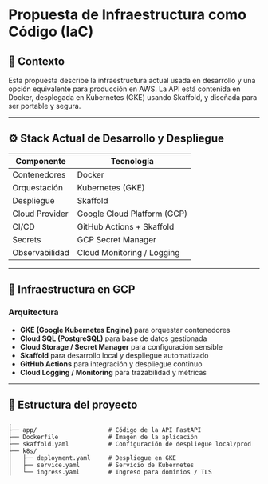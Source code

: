 # Propuesta de Infraestructura como Código (IaC)

## 🧭 Contexto

Esta propuesta describe la infraestructura actual usada en desarrollo y una opción equivalente para producción en AWS. La API está contenida en Docker, desplegada en Kubernetes (GKE) usando Skaffold, y diseñada para ser portable y segura.

---

## ⚙️ Stack Actual de Desarrollo y Despliegue

| Componente         | Tecnología                       |
|--------------------|----------------------------------|
| Contenedores       | Docker                           |
| Orquestación       | Kubernetes (GKE)                 |
| Despliegue         | Skaffold                         |
| Cloud Provider     | Google Cloud Platform (GCP)      |
| CI/CD              | GitHub Actions + Skaffold        |
| Secrets            | GCP Secret Manager               |
| Observabilidad     | Cloud Monitoring / Logging       |

---

## 🧩 Infraestructura en GCP

### Arquitectura

- **GKE (Google Kubernetes Engine)** para orquestar contenedores
- **Cloud SQL (PostgreSQL)** para base de datos gestionada
- **Cloud Storage / Secret Manager** para configuración sensible
- **Skaffold** para desarrollo local y despliegue automatizado
- **GitHub Actions** para integración y despliegue continuo
- **Cloud Logging / Monitoring** para trazabilidad y métricas

---

## 📂 Estructura del proyecto

```plaintext
.
├── app/                    # Código de la API FastAPI
├── Dockerfile              # Imagen de la aplicación
├── skaffold.yaml           # Configuración de despliegue local/prod
├── k8s/
│   ├── deployment.yaml     # Despliegue en GKE
│   ├── service.yaml        # Servicio de Kubernetes
│   └── ingress.yaml        # Ingreso para dominios / TLS
